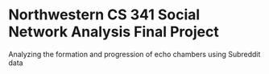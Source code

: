 # Northwestern CS 341 Social Network Analysis Final Project
Analyzing the formation and progression of echo chambers using Subreddit data
